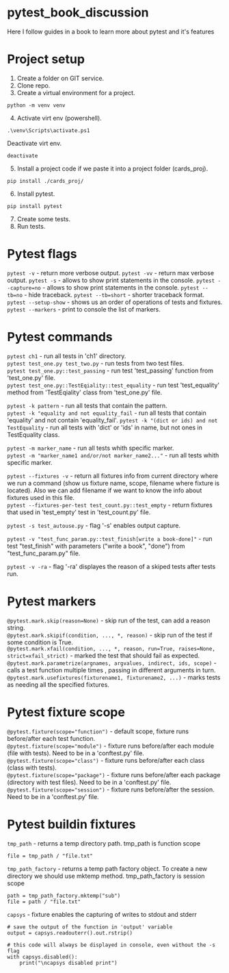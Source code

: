 # pytest_book_discussion
Here I follow guides in a book to learn more about pytest and it's features


# Project setup
1. Create a folder on GIT service.
2. Clone repo.
3. Create a virtual environment for a project.
```
python -m venv venv
```
4. Activate virt env (powershell).
```
.\venv\Scripts\activate.ps1
```  
Deactivate virt env.
```
deactivate
```
5. Install a project code if we paste it into a project folder (cards_proj).
```
pip install ./cards_proj/
```
6. Install pytest.
```
pip install pytest
```
7. Create some tests.
8. Run tests.


# Pytest flags
```pytest -v```             - return more verbose output.
```pytest -vv```            - return max verbose output.
```pytest -s```             - allows to show print statements in the console.
```pytest --capture=no```   - allows to show print statements in the console.
```pytest --tb=no```        - hide traceback.
```pytest --tb=short```     - shorter traceback format.
```pytest --setup-show```   - shows us an order of operations of tests and fixtures.
```pytest --markers```      - print to console the list of markers.


# Pytest commands
```pytest ch1```                        - run all tests in 'ch1' directory.  
```pytest test_one.py test_two.py```    - run tests from two test files.  
```pytest test_one.py::test_passing```  - run test 'test_passing' function from 'test_one.py' file.  
```pytest test_one.py::TestEqiality::test_equality```  - run test 'test_equality' method from 'TestEqiality' class from 'test_one.py' file.  

```pytest -k pattern```                 - run all tests that contain the pattern.  
```pytest -k "equality and not equality_fail```        - run all tests that contain 'equality' and not contain 'equality_fail'.
```pytest -k "(dict or ids) and not TestEquality```    - run all tests with 'dict' or 'ids' in name, but not ones in TestEquality class.     

```pytest -m marker_name```             - run all tests whith specific marker.  
```pytest -m "marker_name1 and/or/not marker_name2..."```             - run all tests whith specific marker. 

```pytest --fixtures -v```              - return all fixtures info from current directory where we run a command (show us fixture name, scope, filename where fixture is located). Also we can add filename if we want to know the info about fixtures used in this file.  
```pytest --fixtures-per-test test_count.py::test_empty``` - return fixtures that used in 'test_empty' test in 'test_count.py' file.  

```pytest -s test_autouse.py```         - flag '-s' enables output capture.

```pytest -v "test_func_param.py::test_finish[write a book-done]"```    - run test "test_finish" with parameters ("write a book", "done") from "test_func_param.py" file.  

```pytest -v -ra```                     - flag '-ra' displayes the reason of a skiped tests after tests run.  



# Pytest markers
```@pytest.mark.skip(reason=None)```    - skip run of the test, can add a reason string.  
```@pytest.mark.skipif(condition, ..., *, reason)```    - skip run of the test if some condition is True.  
```@pytest.mark.xfail(condition, ..., *, reason, run=True, raises=None, strict=xfail_strict)```     - marked the test that should fail as expected.  
```@pytest.mark.parametrize(argnames, argvalues, indirect, ids, scope)```   - calls a test function multiple times , passing in different arguments in turn.  
```@pytest.mark.usefixtures(fixturename1, fixturename2, ...)```     - marks tests as needing all the specified fixtures.    


# Pytest fixture scope
```@pytest.fixture(scope="function")```     - default scope, fixture runs before/after each test function.  
```@pytest.fixture(scope="module")```       - fixture runs before/after each module (file with tests). Need to be in a 'conftest.py' file.  
```@pytest.fixture(scope="class")```        - fixture runs before/after each class (class with tests).   
```@pytest.fixture(scope="package")```      - fixture runs before/after each package (directory with test files). Need to be in a 'conftest.py' file.  
```@pytest.fixture(scope="session")```      - fixture runs before/after the session. Need to be in a 'conftest.py' file.  


# Pytest buildin fixtures
```tmp_path```              - returns a temp directory path. tmp_path is function scope  
```
file = tmp_path / "file.txt"
```

```tmp_path_factory```      - returns a temp path factory object. To create a new directory we should use mktemp method. tmp_path_factory is session scope  
```
path = tmp_path_factory.mktemp("sub")
file = path / "file.txt"
```

```capsys```                - fixture enables the capturing of writes to stdout and stderr
```
# save the output of the function in 'output' variable
output = capsys.readouterr().out.rstrip()
```
```
# this code will always be displayed in console, even without the -s flag 
with capsys.disabled():
    print("\ncapsys disabled print")
```